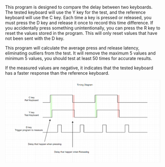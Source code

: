 This program is designed to compare the delay between two keyboards. The tested keyboard will use the Y key for the test, and the reference keyboard will use the C key. Each time a key is pressed or released, you must press the D key and release it once to record this time difference. If you accidentally press something unintentionally, you can press the R key to reset the values stored in the program. This will only reset values that have not been sent with the D key.

This program will calculate the average press and release latency, eliminating outliers from the test. It will remove the maximum 5 values and minimum 5 values, you should test at least 50 times for accurate results.

If the measured values are negative, it indicates that the tested keyboard has a faster response than the reference keyboard.

![alt text](https://github.com/SharpKunG1412/keyboard-delta-ms-tester/blob/main/timing_diagram.png?raw=true)

